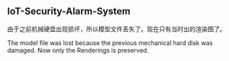 ## IoT-Security-Alarm-System

由于之前机械硬盘出现损坏，所以模型文件丢失了。现在只有当时出的渲染图了。

The model file was lost because the previous mechanical hard disk was damaged. 
Now only the Renderings is preserved.
